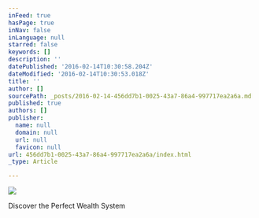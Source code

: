 ```yaml
---
inFeed: true
hasPage: true
inNav: false
inLanguage: null
starred: false
keywords: []
description: ''
datePublished: '2016-02-14T10:30:58.204Z'
dateModified: '2016-02-14T10:30:53.018Z'
title: ''
author: []
sourcePath: _posts/2016-02-14-456dd7b1-0025-43a7-86a4-997717ea2a6a.md
published: true
authors: []
publisher:
  name: null
  domain: null
  url: null
  favicon: null
url: 456dd7b1-0025-43a7-86a4-997717ea2a6a/index.html
_type: Article

---
```

![](https://the-grid-user-content.s3-us-west-2.amazonaws.com/155b2560-a608-40b3-9801-56b05ab39f96.jpg)

Discover the Perfect Wealth System